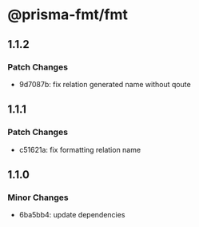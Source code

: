 # @prisma-fmt/fmt

## 1.1.2

### Patch Changes

- 9d7087b: fix relation generated name without qoute

## 1.1.1

### Patch Changes

- c51621a: fix formatting relation name

## 1.1.0

### Minor Changes

- 6ba5bb4: update dependencies
